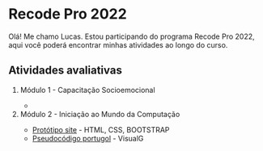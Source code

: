 <h1>Recode Pro 2022</h1>
<p>Olá! Me chamo Lucas. Estou participando do programa Recode Pro 2022, aqui você poderá encontrar minhas atividades ao longo do curso.</p>

<h2>Atividades avaliativas</h2>
<ol>
    <li>Módulo 1 - Capacitação Socioemocional</li>
    <ul>
        <li></li>
    </ul>
    <li>Módulo 2 - Iniciação ao Mundo da Computação</li>
    <ul>
        <li><a href="atividade-prática-módulo-2/protótipo-site">Protótipo site</a> - HTML, CSS, BOOTSTRAP</li>
        <li><a href="atividade-prática-módulo-2/pseudocódigo-portugol">Pseudocódigo portugol</a> - VisualG</li>
    <ul>
</ol>
